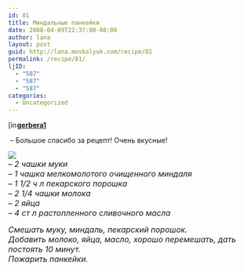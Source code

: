 ```yaml
---
id: 81
title: Миндальные панкейки
date: 2008-04-09T22:37:00-08:00
author: lana
layout: post
guid: http://lana.moskalyuk.com/recipe/81
permalink: /recipe/81/
ljID:
  - "587"
  - "587"
  - "587"
categories:
  - Uncategorized
---
```

<div class="ljuser">
  <a href="http://gerbera1.livejournal.com/profile"><img loading="lazy" width="17" height="17" src="http://stat.livejournal.com/img/userinfo.gif" alt="[info]" style="border: 0pt none;vertical-align: bottom;padding-right: 1px" /></a><a href="http://gerbera1.livejournal.com/"><b>gerbera1</b></a>
</div>

&nbsp;&#8211; Большое спасибо за рецепт! Очень вкусные!

![](http://farm4.static.flickr.com/3208/2401864869_b451a7b4f7.jpg?v=0)  
<font size="3"><i>&#8211; 2 чашки муки <br />&#8211; 1 чашка мелкомолотого очищенного миндаля<br />&#8211; 1 1/2 ч л пекарского порошка<br />&#8211; 2 1/4 чашки молока<br />&#8211; 2 яйца<br /> &#8211; 4 ст л растопленного сливочного масла&nbsp; </p> 

<p>
  Смешать муку, миндаль, пекарский порошок. <br />Добавить молоко, яйца, масло, хорошо перемешать, дать постоять 10 минут. <br />Пожарить панкейки.</i></font>
</p>

<p>
  <img alt="" src="http://farm3.static.flickr.com/2063/2402698814_77c24afc96.jpg?v=0" />
</p>